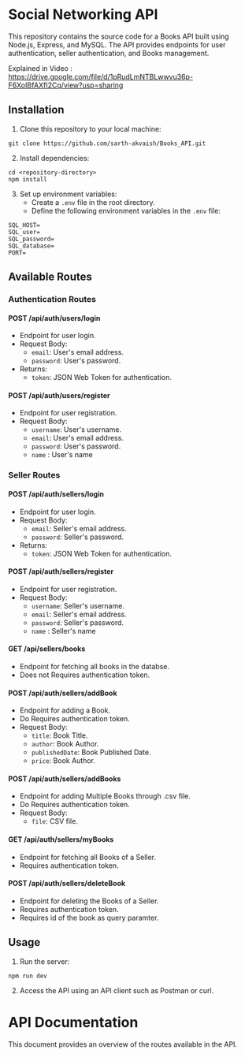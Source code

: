 # Social Networking API

This repository contains the source code for a Books API built using Node.js, Express, and MySQL. The API provides endpoints for user authentication, seller authentication, and Books management.

Explained in Video : https://drive.google.com/file/d/1pRudLmNTBLwwvu36p-F6XoIBfAXfI2Cq/view?usp=sharing
## Installation

1. Clone this repository to your local machine:

```
git clone https://github.com/sarth-akvaish/Books_API.git
```

2. Install dependencies:

```
cd <repository-directory>
npm install
```

3. Set up environment variables:
   - Create a `.env` file in the root directory.
   - Define the following environment variables in the `.env` file:

```
SQL_HOST=
SQL_user=
SQL_password=
SQL_database=
PORT=
```

## Available Routes

### Authentication Routes

#### POST /api/auth/users/login
- Endpoint for user login.
- Request Body:
  - `email`: User's email address.
  - `password`: User's password.
- Returns:
  - `token`: JSON Web Token for authentication.

#### POST /api/auth/users/register
- Endpoint for user registration.
- Request Body:
  - `username`: User's username.
  - `email`: User's email address.
  - `password`: User's password.
  - `name` : User's name


### Seller Routes

#### POST /api/auth/sellers/login
- Endpoint for user login.
- Request Body:
  - `email`: Seller's email address.
  - `password`: Seller's password.
- Returns:
  - `token`: JSON Web Token for authentication.

#### POST /api/auth/sellers/register
- Endpoint for user registration.
- Request Body:
  - `username`: Seller's username.
  - `email`: Seller's email address.
  - `password`: Seller's password.
  - `name` : Seller's name

#### GET /api/sellers/books
- Endpoint for fetching all books in the databse.
- Does not Requires authentication token.

#### POST /api/auth/sellers/addBook
- Endpoint for adding a Book.
- Do Requires authentication token.
- Request Body:
  - `title`: Book Title.
  - `author`: Book Author.
  - `publishedDate`: Book Published Date.
  - `price`: Book Author.

#### POST /api/auth/sellers/addBooks
- Endpoint for adding Multiple Books through .csv file.
- Do Requires authentication token.
- Request Body:
  - `file`: CSV file.

#### GET /api/auth/sellers/myBooks
- Endpoint for fetching all Books of a Seller.
- Requires authentication token.

#### POST /api/auth/sellers/deleteBook
- Endpoint for deleting the Books of a Seller.
- Requires authentication token.
- Requires id of the book as query paramter.

## Usage

1. Run the server:

```
npm run dev
```

2. Access the API using an API client such as Postman or curl.



# API Documentation

This document provides an overview of the routes available in the API.
